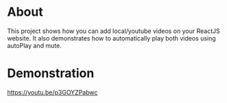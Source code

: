 # About 
This project shows how you can add local/youtube videos on your ReactJS website. It also demonstrates how to automatically play both videos using autoPlay and mute. 

# Demonstration 
https://youtu.be/p3GOYZPabwc